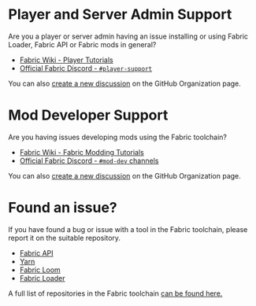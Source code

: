 # Player and Server Admin Support

Are you a player or server admin having an issue installing or using Fabric Loader, Fabric API or Fabric mods in general?

- [Fabric Wiki - Player Tutorials](https://fabricmc.net/wiki/player:tutorials:start)
- [Official Fabric Discord - `#player-support`](https://discord.gg/v6v4pMv)

You can also [create a new discussion](https://github.com/orgs/FabricMC/discussions/new?category=player-support) on the GitHub Organization page.

<!-- Uncomment when pages are created.

# Modpack Developer Support

Are you a modpack developer having problems trying to create a modpack using Fabric?

- [Fabric Wiki - Modpack Guides](https://fabricmc.net/wiki/modpack:start)
- [Fabric Wiki - Creating A Modpack Using Packwiz](https://fabricmc.net/wiki/modpack:creating_packwiz)
- [Fabric Wiki - Creating A Modpack Using ATLauncher](https://fabricmc.net/wiki/modpack:creating_atlauncher)
- [Official Fabric Discord - `#player-support` and `#mod-dev` channels](https://discord.gg/v6v4pMv)

-->

# Mod Developer Support

Are you having issues developing mods using the Fabric toolchain?

- [Fabric Wiki - Fabric Modding Tutorials](https://fabricmc.net/wiki/tutorials:start)
- [Official Fabric Discord - `#mod-dev` channels](https://discord.gg/v6v4pMv)

You can also [create a new discussion](https://github.com/orgs/FabricMC/discussions/new?category=mod-dev-support) on the GitHub Organization page.

# Found an issue?

If you have found a bug or issue with a tool in the Fabric toolchain, please report it on the suitable repository.

- [Fabric API](https://github.com/FabricMC/fabric/issues)
- [Yarn](https://github.com/FabricMC/yarn/issues)
- [Fabric Loom](https://github.com/FabricMC/fabric-loom)
- [Fabric Loader](https://github.com/FabricMC/fabric-loader/issues)

A full list of repositories in the Fabric toolchain [can be found here.](https://github.com/orgs/FabricMC/repositories)
